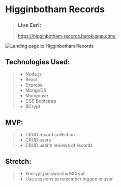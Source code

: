# Higginbotham Records

> ### Live Earl:
>
> https://higginbotham-records.herokuapp.com/

![Landing page to Higginbotham Records](https://i.imgur.com/uKrGuF2.png)

## Technologies Used:

> - Node.js
> - React
> - Express
> - MongoDB
> - Mongoose
> - CSS Bootstrap
> - BCrypt

## MVP:

> - CRUD record collection
> - CRUD users
> - CRUD user's reviews of records

## Stretch:

> - Encrypt password w/BCrypt
> - Use sessions to remember logged in user
